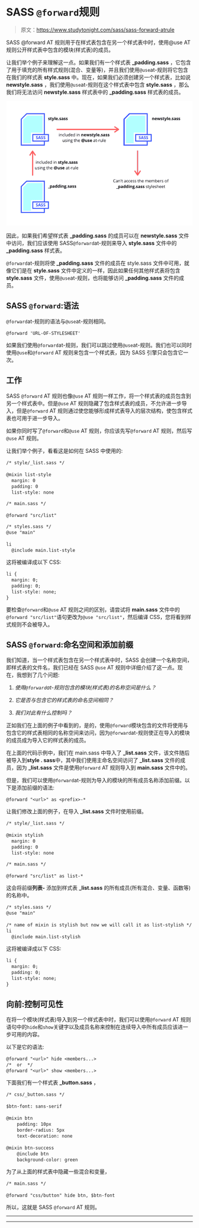 # SASS `@forward`规则

> 原文：<https://www.studytonight.com/sass/sass-forward-atrule>

SASS @forward AT 规则用于在样式表包含在另一个样式表中时，使用@use AT 规则公开样式表中包含的模块(样式表)的成员。

让我们举个例子来理解这一点。如果我们有一个样式表 **_padding.sass** ，它包含了用于填充的所有样式规则(混合、变量等)，并且我们使用`@use`at-规则将它包含在我们的样式表 **style.sass** 中。现在，如果我们必须创建另一个样式表，比如说 **newstyle.sass** ，我们使用`@use`at-规则在这个样式表中包含 **style.sass** ，那么我们将无法访问 **newstyle.sass** 样式表中的 **_padding.sass** 样式表的成员。

![SASS @forward AT 规则](img/fc41ab665ad5433319742100465849e0.png)

因此，如果我们希望样式表 **_padding.sass** 的成员可以在 **newstyle.sass** 文件中访问，我们应该使用 SASS`@forward`at-规则来导入 **style.sass** 文件中的 **_padding.sass** 样式表。

`@forward`at-规则将使 **_padding.sass** 文件的成员在 style.sass 文件中可用，就像它们是在 **style.sass** 文件中定义的一样，因此如果任何其他样式表将包含 **style.sass** 文件，使用`@use`at-规则，也将能够访问 **_padding.sass** 文件的成员。

## SASS `@forward`:语法

`@forward`at-规则的语法与`@use`at-规则相同。

```
@forward 'URL-OF-STYLESHEET'
```

如果我们使用`@forward`at-规则，我们可以跳过使用`@use`at-规则。我们也可以同时使用`@use`和`@forward` AT 规则来包含一个样式表，因为 SASS 引擎只会包含它一次。

## 工作

SASS `@forward` AT 规则也像`@use` AT 规则一样工作，将一个样式表的成员包含到另一个样式表中。但是`@use` AT 规则隐藏了包含样式表的成员，不允许进一步导入，但是`@forward` AT 规则通过使您能够形成样式表导入的层次结构，使包含样式表也可用于进一步导入。

如果你同时写了`@forward`和`@use` AT 规则，你应该先写`@forward` AT 规则，然后写`@use` AT 规则。

让我们举个例子，看看这是如何在 SASS 中使用的:

```
/* style/_list.sass */

@mixin list-style
  margin: 0
  padding: 0
  list-style: none
```

```
/* main.sass */

@forward "src/list"
```

```
/* styles.sass */
@use "main"

li
  @include main.list-style
```

这将被编译成以下 CSS:

```
li {
  margin: 0;
  padding: 0;
  list-style: none;
}
```

要检查`@forward`和`@use` AT 规则之间的区别，请尝试将 **main.sass** 文件中的`@forward "src/list"`语句更改为`@use "src/list"`，然后编译 CSS，您将看到样式规则不会被导入。

## SASS `@forward`:命名空间和添加前缀

我们知道，当一个样式表包含在另一个样式表中时，SASS 会创建一个名称空间，即样式表的文件名，我们已经在 SASS `@use` AT 规则中详细介绍了这一点。现在，我想到了几个问题:

1.  *使用`@forward`at-规则包含的模块(样式表)的名称空间是什么？*

2.  *它是否与包含它的样式表的命名空间相同？*

3.  *我们对此有什么控制吗？*

正如我们在上面的例子中看到的，是的，使用`@forward`模块包含的文件将使用与包含它的样式表相同的名称空间来访问，因为`@forward`at-规则使正在导入的模块的成员成为导入它的样式表的成员。

在上面的代码示例中，我们在 main.sass 中导入了 **_list.sass** 文件，该文件随后被导入到**style . sass**中，其中我们使用主命名空间访问了 **_list.sass** 文件的成员，因为 **_list.sass** 文件是使用`@forward` AT 规则导入到 **main.sass** 文件中的。

但是，我们可以使用`@forward`at-规则为导入的模块的所有成员名称添加前缀。以下是添加前缀的语法:

```
@forward "<url>" as <prefix>-*
```

让我们修改上面的例子，在导入 **_list.sass** 文件时使用前缀。

```
/* style/_list.sass */

@mixin stylish
  margin: 0
  padding: 0
  list-style: none
```

```
/* main.sass */

@forward "src/list" as list-*
```

这会将前缀**列表-** 添加到样式表 **_list.sass** 的所有成员(所有混合、变量、函数等)的名称中。

```
/* styles.sass */
@use "main"

/* name of mixin is stylish but now we will call it as list-stylish */
li
  @include main.list-stylish
```

这将被编译成以下 CSS:

```
li {
  margin: 0;
  padding: 0;
  list-style: none;
}
```

## 向前:控制可见性

在将一个模块(样式表)导入到另一个样式表中时，我们可以使用`@forward` AT 规则语句中的`hide`和`show`关键字以及成员名称来控制在连续导入中所有成员应该进一步可用的内容。

以下是它的语法:

```
@forward "<url>" hide <members...> 
/*  or  */ 
@forward "<url>" show <members...>
```

下面我们有一个样式表 **_button.sass** ，

```
/* css/_button.sass */ 

$btn-font: sans-serif

@mixin btn
    padding: 10px
    border-radius: 5px
    text-decoration: none

@mixin btn-success
    @include btn
    background-color: green 
```

为了从上面的样式表中隐藏一些混合和变量，

```
/* main.sass */

@forward "css/button" hide btn, $btn-font
```

所以，这就是 SASS `@forward` AT 规则。

* * *

* * *